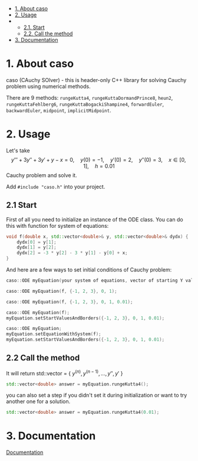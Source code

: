 - [1. About caso](#1-about-caso)
- [2. Usage](#2-usage)
- 	- [2.1. Start](#21-start)
	- [2.2. Call the method](#23-call-the-method)
- [3. Documentation](#3-documentation)
# 1. About caso
caso (CAuchy SOlver) - this is header-only C++ library for solving Cauchy problem using numerical methods.

There are 9 methods: ```rungeKutta4```, ```rungeKuttaDormandPrince8```, ```heun2```, ```rungeKuttaFehlberg6```, ```rungeKuttaBogackiShampine4```, ```forwardEuler```, ```backwardEuler```, ```midpoint```, ```implicitMidpoint```.
# 2. Usage
Let's take $$y''' + 3y'' + 3y' + y - x = 0, \quad y(0) = -1, \quad y'(0) = 2, \quad y''(0) = 3, \quad x \in [0, 1], \quad h = 0.01$$ Cauchy problem and solve it.

Add ```#include "caso.h"``` into your project.

## 2.1 Start
First of all you need to initialize an instance of the ODE class.
You can do this with function for system of equations:
```Cpp
void f(double x, std::vector<double>& y, std::vector<double>& dydx) {
    dydx[0] = y[1];
    dydx[1] = y[2];
    dydx[2] = -3 * y[2] - 3 * y[1] - y[0] + x;
}
```
And here are a few ways to set initial conditions of Cauchy problem:
```Cpp
caso::ODE myEquation(your system of equations, vector of starting Y values, left x border, right x border, step);
```
```Cpp
caso::ODE myEquation(f, {-1, 2, 3}, 0, 1);
```
```Cpp
caso::ODE myEquation(f, {-1, 2, 3}, 0, 1, 0.01);
```
```Cpp
caso::ODE myEquation(f);
myEquation.setStartValuesAndBorders({-1, 2, 3}, 0, 1, 0.01);
```
```Cpp
caso::ODE myEquation;
myEquation.setEquationWithSystem(f);
myEquation.setStartValuesAndBorders({-1, 2, 3}, 0, 1, 0.01);
```

## 2.2 Call the method
It will return std::vector<double> = { $y^{(n)}, y^{(n-1)},..., y'', y'$ }
```Cpp
std::vector<double> answer = myEquation.rungeKutta4();
```

you can also set a step if you didn't set it during initialization or want to try another one for a solution.
```Cpp
std::vector<double> answer = myEquation.rungeKutta4(0.01);
```

# 3. Documentation
[Documentation](https://d33fur.github.io/caso/index.html)
